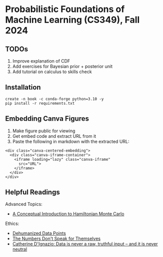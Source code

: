
# Probabilistic Foundations of Machine Learning (CS349), Fall 2024

## TODOs

1. Improve explanation of CDF
2. Add exercises for Bayesian prior + posterior unit
3. Add tutorial on calculus to skills check



## Installation

```
create -n book -c conda-forge python=3.10 -y
pip install -r requirements.txt
```


## Embedding Canva Figures

1. Make figure public for viewing
2. Get embed code and extract URL from it
3. Paste the following in markdown with the extracted URL:
```
<div class="canva-centered-embedding">
  <div class="canva-iframe-container">
    <iframe loading="lazy" class="canva-iframe"
      src="URL">
    </iframe>
  </div>
</div>
```


## Helpful Readings

Advanced Topics:
* [A Conceptual Introduction to Hamiltonian Monte Carlo](https://arxiv.org/pdf/1701.02434)

Ethics:
* [Dehumanized Data Points](https://medium.com/@mpierredavis/dehumanized-data-points-f32423311a40)
* [The Numbers Don't Speak for Themselves](https://data-feminism.mitpress.mit.edu/pub/czq9dfs5/release/3)
* [Catherine D'Ignazio: Data is never a raw, truthful input – and it is never neutral](https://www.theguardian.com/technology/2020/mar/21/catherine-dignazio-data-is-never-a-raw-truthful-input-and-it-is-never-neutral)

